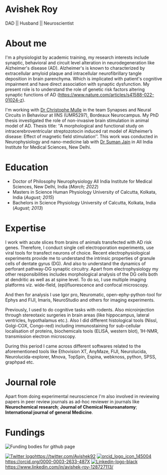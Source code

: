 # Avishek Roy 
DAD || Husband || Neuroscientist





# About me

I'm a physiologist by academic training, my research interests include synaptic, behavioral and circuit level alteration in neurodegeneration like Alzheimer's disease (AD).
Alzheimer's is known to characterized by extracellular amyloid plaque and intracellular neurofibrillary tangle deposition in brain parenchyma. Which is implicated with patient's cognitive impairment and have direct association with synaptic dysfunction. My present role is to understand the role of genetic risk factors altering synaptic functions of AD (https://www.nature.com/articles/s41588-022-01024-z).

I'm working with [Dr Christophe Mulle](https://iins.u-bordeaux.fr/MULLE#mem) in the team Synapses and Neural Circuits in Behaviour at IINS (UMR5297), Bordeaux Neurocampus. My PhD thesis investigated the role of non-invasive brain stimulation in animal model of AD. Thesis title: ‘‘A morphological and functional study on intracerebroventricular streptozotocin induced rat model of Alzheimer’s disease: Effect of magnetic field stimulation’’. This work was conducted in Neurophysiology and nano-medicine lab with [Dr Suman Jain](https://www.aiims.edu/index.php?option=com_content&view=article&id=669&Itemid=1502&lang=en) in All India Institute for Medical Sciences, New Delhi.


# Education

- Doctor of Philosophy   Neurophysiology   All India Institute for Medical Sciences, New Delhi, India (_March; 2022_)  
- Masters in Science   Human Physiology   University of Calcutta, Kolkata, India (_August; 2015_)
- Bachelors in Science   Physiology   University of Calcutta, Kolkata, India (_August; 2013_)


# Expertise
I work with acute slices from brains of animals transfected with AD risk genes. Therefore, I conduct single cell electroporation experiments, use viral tools for transfect neurons of choice. Recent electrophysiological experiments provide me to understand the intrinsic properties of granule cells of dentate gyrus (DG). And also to understand the dynamics of perforant pathway-DG synaptic circuitry. Apart from electrophysiology my other responsibilities includes morphological analysis of the DG cells both at dendritic as well as at spine level. To do so, I use multiple imaging platforms viz. wide-field, (epi)fluorescence and confocal microscopy. 

And then for analysis I use Igor pro, Neuromatic, open-ephy-python-tool for Ephys and FIJI, Imaris, NeuroStudio and others for imaging experiments.    

Previously, I used to do cognitive tasks with rodents. Also microinjection through stereotaxic surgeries in brain areas (like hippocampus, lateral ventricles, hypothalamus etc.). Also I did different histological tools (Nissl, Golgi-COX, Congo-red) including immunostaining for sub-cellular localisation of proteins, biochemicals tools (ELISA, western blot), 1H-NMR, transmission electron microscopy. 

During this period I came across different softwares related to the aforementioned tools like Ethovision XT, AnyMaze, FIJI, Neurolucida, Neurolucida-explorer, Mnova, TopSpin, Espina, webknoss, python, SPSS, graphpad etc.

# Journal role
Apart from doing experimental neuroscience I'm also involved in reviewing papers in peer review journals as ad-hoc reviewer in journals like 
**Neurochemical research**; **Journal of Chemical Neuroanatomy**; **International journal of general Medicine**.

# Fundings 
![Funding bodies for github page](https://github.com/Avishek92/avishek.roy.com/assets/86578383/9f59c506-78e0-422d-adca-9c64b1473976)



[![Twitter logo](https://github.com/Avishek92/avishek.roy.com/assets/86578383/69f56572-860d-48f0-8c18-3005dcb4e57f)](https://twitter.com/Avishek92)https://twitter.com/Avishek92  [![orcid_logo_icon_145004](https://github.com/Avishek92/avishek.roy.com/assets/86578383/de36c85a-412e-4fc0-9d7a-c7265435eac9)](https://orcid.org/0000-0003-2633-487X)https://orcid.org/0000-0003-2633-487X  [![Linkedin-logo-black](https://github.com/Avishek92/avishek.roy.com/assets/86578383/19d69607-51c8-4364-a657-0a08caf1b30a)](https://www.linkedin.com/in/avishek-roy-128727113/)https://www.linkedin.com/in/avishek-roy-128727113/


